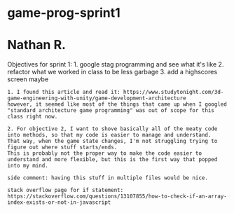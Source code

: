 # game-prog-sprint1
# Nathan R.

Objectives for sprint 1: 
    1. google stag programming and see what it's like
    2. refactor what we worked in class to be less garbage
    3. add a highscores screen maybe


    1. I found this article and read it: https://www.studytonight.com/3d-game-engineering-with-unity/game-development-architecture
    however, it seemed like most of the things that came up when I googled "standard architecture game programming" was out of scope for this class right now.
    
    2. For objective 2, I want to shove basically all of the meaty code into methods, so that my code is easier to manage and understand. 
    That way, when the game state changes, I'm not struggling trying to figure out where stuff starts/ends. 
    This is probably not the proper way to make the code easier to understand and more flexible, but this is the first way that popped into my mind. 

    side comment: having this stuff in multiple files would be nice. 

    stack overflow page for if statement: https://stackoverflow.com/questions/13107855/how-to-check-if-an-array-index-exists-or-not-in-javascript 

